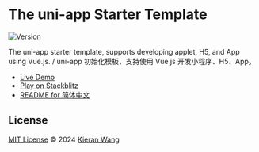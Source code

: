 # The uni-app Starter Template

[![Version](https://img.shields.io/github/v/release/starter-collective/starter-uni-app?style=flat&label=%20&color=%2309090b)](https://github.com/starter-collective/starter-uni-app/releases)

The uni-app starter template, supports developing applet, H5, and App using Vue.js. / uni-app 初始化模板，支持使用 Vue.js 开发小程序、H5、App。

- [Live Demo](https://starter-uni-app.netlify.app/)
- [Play on Stackblitz](https://stackblitz.com/github/starter-collective/starter-uni-app)
- [README for 简体中文](./README.zh-CN.md)

## License

[MIT License](./LICENSE) © 2024 [Kieran Wang](https://github.com/kieranwv/)
